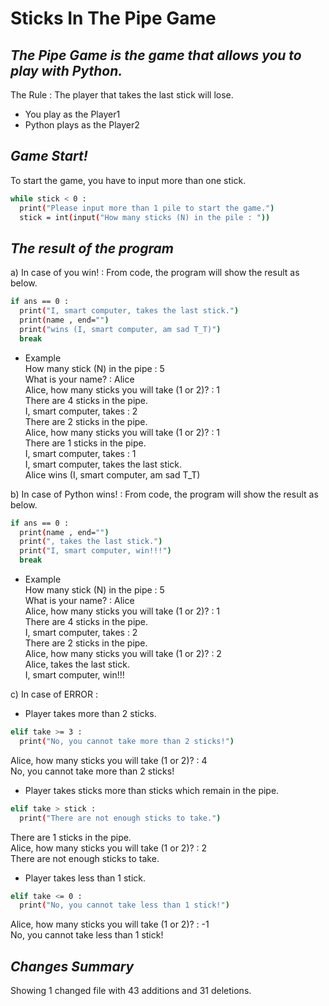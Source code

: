 # Sticks In The Pipe Game
## _The Pipe Game is the game that allows you to play with Python._
The Rule : The player that takes the last stick will lose.
- You play as the Player1
- Python plays as the Player2

## _Game Start!_
 To start the game, you have to input more than one stick.
```sh
while stick < 0 :
  print("Please input more than 1 pile to start the game.")
  stick = int(input("How many sticks (N) in the pile : "))
```

## _The result of the program_
 a) In case of you win! : From code, the program will show the result as below.

```sh
if ans == 0 :
  print("I, smart computer, takes the last stick.")
  print(name , end="")
  print("wins (I, smart computer, am sad T_T)")
  break
```
- Example<br />
How many stick (N) in the pipe : 5<br />
What is your name? : Alice<br />
Alice, how many sticks you will take (1 or 2)? : 1<br />
There are 4 sticks in the pipe.<br />
I, smart computer, takes : 2<br />
There are 2 sticks in the pipe.<br />
Alice, how many sticks you will take (1 or 2)? : 1<br />
There are 1 sticks in the pipe.<br />
I, smart computer, takes : 1<br />
I, smart computer, takes the last stick.<br />
Alice wins (I, smart computer, am sad T_T)<br />



b) In case of Python wins! : From code, the program will show the result as below.

```sh
if ans == 0 :
  print(name , end="")
  print(", takes the last stick.")
  print("I, smart computer, win!!!")
  break
```
- Example<br />
How many stick (N) in the pipe : 5<br />
What is your name? : Alice<br />
Alice, how many sticks you will take (1 or 2)? : 1<br />
There are 4 sticks in the pipe.<br />
I, smart computer, takes : 2<br />
There are 2 sticks in the pipe.<br />
Alice, how many sticks you will take (1 or 2)? : 2<br />
Alice, takes the last stick.<br />
I, smart computer, win!!!<br />

c) In case of ERROR : 
- Player takes more than 2 sticks.
```sh
elif take >= 3 :
  print("No, you cannot take more than 2 sticks!")
```
Alice, how many sticks you will take (1 or 2)? : 4<br />
No, you cannot take more than 2 sticks!<br />

- Player takes sticks more than sticks which remain in the pipe.
```sh
elif take > stick :
  print("There are not enough sticks to take.")
```
There are 1 sticks in the pipe.<br />
Alice, how many sticks you will take (1 or 2)? : 2<br />
There are not enough sticks to take.<br />

- Player takes less than 1 stick.
```sh
elif take <= 0 :
  print("No, you cannot take less than 1 stick!")
```
Alice, how many sticks you will take (1 or 2)? : -1<br />
No, you cannot take less than 1 stick!<br />

## _Changes Summary_
Showing 1 changed file with 43 additions and 31 deletions.
